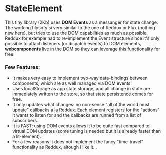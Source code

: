 # StateElement

This tiny library (2Kb) uses **DOM Events** as a messanger for state change. The working filosofy si very similar to the one of Reddux or Flux (nothing new here), but tries to use the DOM capabilities as much as possible. Reddux for example had to re-implement the Event structure since it's only possible to attach listeners (or dispatch events) to DOM elements, **webcomponents** live in the DOM so they can leverage this functionality for free.

### Few Features:

 - It makes very easy to implement two-way data-bindings between components, which are as well managed via DOM events.
 - Uses localStorage as app state storage, and all change in state are immediately written to the store, so that state persistence comes for free.
 - It only updates what changes: no non-sense "all of the world must update" callbacks a la Reddux. Each element registers for the "actions" it wants to listen for and the callbacks are runned from a list of subscribers.
 - It is FAST: using DOM events allows it to be quite fast compared to virtual DOM updates (some tuning is needed but it is already faster than a lit-element).
 - For a few reasons it does not implement the fancy "time-travel" functionality as Reddux, altough I like it...
 
 
